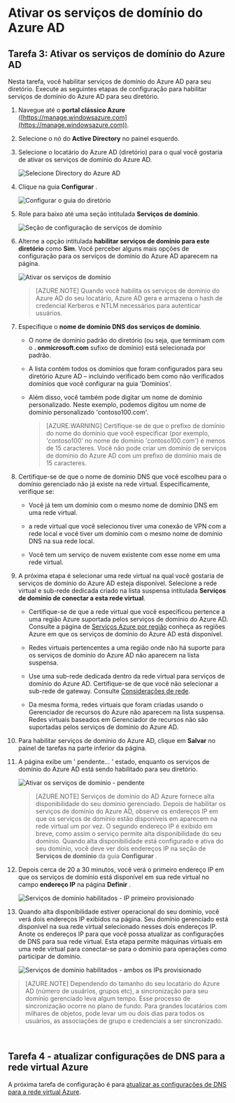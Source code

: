 <properties
    pageTitle="Serviços de domínio do Azure AD: Ativar os serviços de domínio do Azure AD | Microsoft Azure"
    description="Introdução ao Azure Active Directory Domain Services"
    services="active-directory-ds"
    documentationCenter=""
    authors="mahesh-unnikrishnan"
    manager="stevenpo"
    editor="curtand"/>

<tags
    ms.service="active-directory-ds"
    ms.workload="identity"
    ms.tgt_pltfrm="na"
    ms.devlang="na"
    ms.topic="get-started-article"
    ms.date="10/19/2016"
    ms.author="maheshu"/>

# <a name="enable-azure-ad-domain-services"></a>Ativar os serviços de domínio do Azure AD

## <a name="task-3-enable-azure-ad-domain-services"></a>Tarefa 3: Ativar os serviços de domínio do Azure AD
Nesta tarefa, você habilitar serviços de domínio do Azure AD para seu diretório. Execute as seguintes etapas de configuração para habilitar serviços de domínio do Azure AD para seu diretório.

1. Navegue até o **portal clássico Azure** ([https://manage.windowsazure.com](https://manage.windowsazure.com)).

2. Selecione o nó do **Active Directory** no painel esquerdo.

3. Selecione o locatário do Azure AD (diretório) para o qual você gostaria de ativar os serviços de domínio do Azure AD.

    ![Selecione Directory do Azure AD](./media/active-directory-domain-services-getting-started/select-aad-directory.png)

4. Clique na guia **Configurar** .

    ![Configurar o guia do diretório](./media/active-directory-domain-services-getting-started/configure-tab.png)

5. Role para baixo até uma seção intitulada **Serviços de domínio**.

    ![Seção de configuração de serviços de domínio](./media/active-directory-domain-services-getting-started/domain-services-configuration.png)

6. Alterne a opção intitulada **habilitar serviços de domínio para este diretório** como **Sim**. Você perceber alguns mais opções de configuração para os serviços de domínio do Azure AD aparecem na página.

    ![Ativar os serviços de domínio](./media/active-directory-domain-services-getting-started/enable-domain-services.png)

    > [AZURE.NOTE] Quando você habilita os serviços de domínio do Azure AD do seu locatário, Azure AD gera e armazena o hash de credencial Kerberos e NTLM necessários para autenticar usuários.

7. Especifique o **nome de domínio DNS dos serviços de domínio**.

   - O nome de domínio padrão do diretório (ou seja, que terminam com o **. onmicrosoft.com** sufixo de domínio) está selecionada por padrão.

   - A lista contém todos os domínios que foram configurados para seu diretório Azure AD – incluindo verificado bem como não verificados domínios que você configurar na guia 'Domínios'.

   - Além disso, você também pode digitar um nome de domínio personalizado. Neste exemplo, podemos digitou um nome de domínio personalizado 'contoso100.com'.

     > [AZURE.WARNING] Certifique-se de que o prefixo de domínio do nome do domínio que você especificar (por exemplo, 'contoso100' no nome de domínio 'contoso100.com') é menos de 15 caracteres. Você não pode criar um domínio de serviços de domínio do Azure AD com um prefixo de domínio mais de 15 caracteres.

8. Certifique-se de que o nome de domínio DNS que você escolheu para o domínio gerenciado não já existe na rede virtual. Especificamente, verifique se:

   - Você já tem um domínio com o mesmo nome de domínio DNS em uma rede virtual.

   - a rede virtual que você selecionou tiver uma conexão de VPN com a rede local e você tiver um domínio com o mesmo nome de domínio DNS na sua rede local.

   - Você tem um serviço de nuvem existente com esse nome em uma rede virtual.

9. A próxima etapa é selecionar uma rede virtual na qual você gostaria de serviços de domínio do Azure AD esteja disponível. Selecione a rede virtual e sub-rede dedicada criado na lista suspensa intitulada **Serviços de domínio de conectar a esta rede virtual**.

   - Certifique-se de que a rede virtual que você especificou pertence a uma região Azure suportada pelos serviços de domínio do Azure AD. Consulte a página de [Serviços Azure por região](https://azure.microsoft.com/regions/#services/) conheça as regiões Azure em que os serviços de domínio do Azure AD está disponível.

   - Redes virtuais pertencentes a uma região onde não há suporte para os serviços de domínio do Azure AD não aparecem na lista suspensa.
   
   - Use uma sub-rede dedicada dentro da rede virtual para serviços de domínio do Azure AD. Certifique-se de que você não selecionar a sub-rede de gateway. Consulte [Considerações de rede](active-directory-ds-networking.md). 

   - Da mesma forma, redes virtuais que foram criadas usando o Gerenciador de recursos do Azure não aparecem na lista suspensa. Redes virtuais baseados em Gerenciador de recursos não são suportadas pelos serviços de domínio do Azure AD.

10. Para habilitar serviços de domínio do Azure AD, clique em **Salvar** no painel de tarefas na parte inferior da página.

11. A página exibe um ' pendente... ' estado, enquanto os serviços de domínio do Azure AD está sendo habilitado para seu diretório.

    ![Ativar os serviços de domínio - pendente](./media/active-directory-domain-services-getting-started/enable-domain-services-pendingstate.png)

    > [AZURE.NOTE] Serviços de domínio do AD Azure fornece alta disponibilidade do seu domínio gerenciado. Depois de habilitar os serviços de domínio do Azure AD, observe os endereços IP em que os serviços de domínio estão disponíveis em aparecem na rede virtual um por vez. O segundo endereço IP é exibido em breve, como assim o serviço permite alta disponibilidade do seu domínio. Quando alta disponibilidade está configurado e ativa do seu domínio, você deve ver dois endereços IP na seção de **Serviços de domínio** da guia **Configurar** .

12. Depois cerca de 20 a 30 minutos, você verá o primeiro endereço IP em que os serviços de domínio está disponível em sua rede virtual no campo **endereço IP** na página **Definir** .

    ![Serviços de domínio habilitados - IP primeiro provisionado](./media/active-directory-domain-services-getting-started/domain-services-enabled-firstdc-available.png)

13. Quando alta disponibilidade estiver operacional do seu domínio, você verá dois endereços IP exibidos na página. Seu domínio gerenciado está disponível na sua rede virtual selecionado nesses dois endereços IP. Anote os endereços IP para que você possa atualizar as configurações de DNS para sua rede virtual. Esta etapa permite máquinas virtuais em uma rede virtual para conectar-se para o domínio para operações como participar de domínio.

    ![Serviços de domínio habilitados - ambos os IPs provisionado](./media/active-directory-domain-services-getting-started/domain-services-enabled-bothdcs-available.png)

> [AZURE.NOTE] Dependendo do tamanho do seu locatário do Azure AD (número de usuários, grupos etc), a sincronização para seu domínio gerenciado leva algum tempo. Esse processo de sincronização ocorre no plano de fundo. Para grandes locatários com milhares de objetos, pode levar um ou dois dias para todos os usuários, as associações de grupo e credenciais a ser sincronizado.

<br>

## <a name="task-4---update-dns-settings-for-the-azure-virtual-network"></a>Tarefa 4 - atualizar configurações de DNS para a rede virtual Azure
A próxima tarefa de configuração é para [atualizar as configurações de DNS para a rede virtual Azure](active-directory-ds-getting-started-dns.md).
